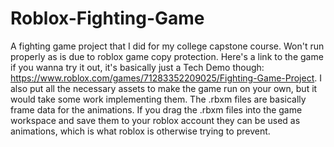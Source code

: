 # Roblox-Fighting-Game
A fighting game project that I did for my college capstone course.
Won't run properly as is due to roblox game copy protection.
Here's a link to the game if you wanna try it out, it's basically just a Tech Demo though: https://www.roblox.com/games/71283352209025/Fighting-Game-Project.
I also put all the necessary assets to make the game run on your own, but it would take some work implementing them.
The .rbxm files are basically frame data for the animations. 
If you drag the .rbxm files into the game workspace and save them to your roblox account they can be used as animations, which is what roblox is otherwise trying to prevent. 

